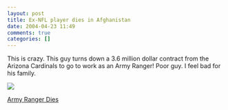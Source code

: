 ```yaml
---
layout: post
title: Ex-NFL player dies in Afghanistan
date: 2004-04-23 11:49
comments: true
categories: []
---
```

This is crazy. This guy turns down a 3.6 million dollar contract from the Arizona Cardinals to go to work as an Army Ranger! Poor guy. I feel bad for his family.

<img src="http://www.foxnews.com/images/123418/1_21_tillman_pat.jpg" border="0">

<a href="http://www.foxnews.com/story/0,2933,117988,00.html">Army Ranger Dies</a>
